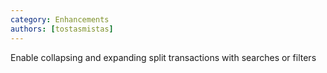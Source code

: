 ```yaml
---
category: Enhancements
authors: [tostasmistas]
---
```


Enable collapsing and expanding split transactions with searches or filters

